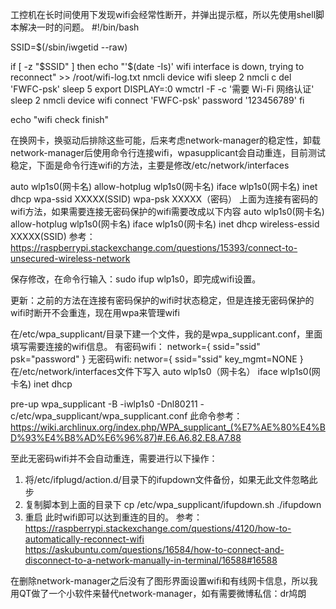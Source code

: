   工控机在长时间使用下发现wifi会经常性断开，并弹出提示框，所以先使用shell脚本解决一时的问题。
  #!/bin/bash

  SSID=$(/sbin/iwgetid --raw)

  if [ -z "$SSID" ]
  then
      echo "'$(date -Is)' wifi interface is down, trying to reconnect" >> /root/wifi-log.txt
      nmcli device wifi
      sleep 2
      nmcli c del 'FWFC-psk'
      sleep 5
      export DISPLAY=:0
      wmctrl -F -c '需要 Wi-Fi 网络认证'
      sleep 2
      nmcli device wifi connect 'FWFC-psk' password '123456789'
  fi

  echo "wifi check finish" 
  
  在换网卡，换驱动后排除这些可能，后来考虑network-manager的稳定性，卸载network-manager后使用命令行连接wifi，wpasupplicant会自动重连，目前测试稳定，下面是命令行连wifi的方法，主要是修改/etc/network/interfaces
  
  auto wlp1s0(网卡名)
  allow-hotplug wlp1s0(网卡名)
  iface wlp1s0(网卡名) inet dhcp
  wpa-ssid XXXXX(SSID)
  wpa-psk XXXXX（密码）
  上面为连接有密码的wifi方法，如果需要连接无密码保护的wifi需要改成以下内容
  auto wlp1s0(网卡名)
  allow-hotplug wlp1s0(网卡名)
  iface wlp1s0(网卡名) inet dhcp
  wireless-essid XXXXX(SSID)
  参考：https://raspberrypi.stackexchange.com/questions/15393/connect-to-unsecured-wireless-network
  
  保存修改，在命令行输入：sudo ifup wlp1s0，即完成wifi设置。
  
  更新：之前的方法在连接有密码保护的wifi时状态稳定，但是连接无密码保护的wifi时断开不会重连，现在用wpa来管理wifi
  
  在/etc/wpa_supplicant/目录下建一个文件，我的是wpa_supplicant.conf，里面填写需要连接的wifi信息。
  有密码wifi：
  network={
  ssid="ssid"
  psk="password"
  }
  无密码wifi:
  networ={
  ssid="ssid"
  key_mgmt=NONE
  }
  在/etc/network/interfaces文件下写入
  auto wlp1s0（网卡名）
  iface wlp1s0(网卡名) inet dhcp
  
  pre-up wpa_supplicant -B -iwlp1s0 -Dnl80211 -c/etc/wpa_supplicant/wpa_supplicant.conf
  此命令参考：https://wiki.archlinux.org/index.php/WPA_supplicant_(%E7%AE%80%E4%BD%93%E4%B8%AD%E6%96%87)#.E6.A6.82.E8.A7.88
  
  至此无密码wifi并不会自动重连，需要进行以下操作：
  1. 将/etc/ifplugd/action.d/目录下的ifupdown文件备份，如果无此文件忽略此步
  2. 复制脚本到上面的目录下 cp /etc/wpa_supplicant/ifupdown.sh ./ifupdown
  3. 重启
  此时wifi即可以达到重连的目的。
  参考：https://raspberrypi.stackexchange.com/questions/4120/how-to-automatically-reconnect-wifi
  https://askubuntu.com/questions/16584/how-to-connect-and-disconnect-to-a-network-manually-in-terminal/16588#16588
  
  在删除network-manager之后没有了图形界面设置wifi和有线网卡信息，所以我用QT做了一个小软件来替代network-manager，如有需要微博私信：dr鸠朗
